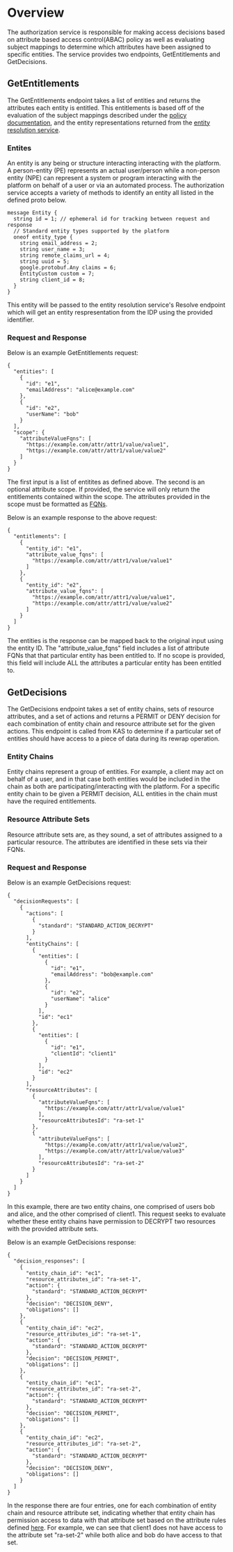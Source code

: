 # Overview
The authorization service is responsible for making access decisions based on attribute based access control(ABAC) policy as well as evaluating subject mappings to determine which attributes have been assigned to specific entities. The service provides two endpoints, GetEntitlements and GetDecisions. 

## GetEntitlements
The GetEntitlements endpoint takes a list of entities and returns the attributes each entity is entitled. This entitlements is based off of the evaluation of the subject mappings described under the [policy documentation](../policy/subject_mappings/overview.md), and the entity representations returned from the [entity resolution service](entity_resolution/overview.md).

### Entites
An entity is any being or structure interacting interacting with the platform. A person-entity (PE) represents an actual user/person while a non-person entity (NPE) can represent a system or program interacting with the platform on behalf of a user or via an automated process.
The authorization service accepts a variety of methods to identify an entity all listed in the defined proto below.
```
message Entity {
  string id = 1; // ephemeral id for tracking between request and response
  // Standard entity types supported by the platform
  oneof entity_type {
    string email_address = 2;
    string user_name = 3;
    string remote_claims_url = 4;
    string uuid = 5;
    google.protobuf.Any claims = 6;
    EntityCustom custom = 7;
    string client_id = 8;
  }
}
```
This entity will be passed to the entity resolution service's Resolve endpoint which will get an entity respresentation from the IDP using the provided identifier. 

### Request and Response
Below is an example GetEntitlements request:
```
{
  "entities": [
    {
      "id": "e1",
      "emailAddress": "alice@example.com"
    },
    {
      "id": "e2",
      "userName": "bob"
    }
  ],
  "scope": {
    "attributeValueFqns": [
      "https://example.com/attr/attr1/value/value1",
      "https://example.com/attr/attr1/value/value2"
    ]
  }
}
```
The first input is a list of entitites as defined above. The second is an optional attribute scope. If provided, the service will only return the entitlements contained within the scope. The attributes provided in the scope must be formatted as [FQNs](../policy/attributes/overview.md#fully-qualified-names).

Below is an example response to the above request:
```
{
  "entitlements": [
    {
      "entity_id": "e1",
      "attribute_value_fqns": [
        "https://example.com/attr/attr1/value/value1"
      ]
    },
    {
      "entity_id": "e2",
      "attribute_value_fqns": [
        "https://example.com/attr/attr1/value/value1",
        "https://example.com/attr/attr1/value/value2"
      ]
    }
  ]
}
```
The entities is the response can be mapped back to the original input using the entity ID. The "attribute_value_fqns" field includes a list of attribute FQNs that that particular entity has been entitled to. If no scope is provided, this field will include ALL the attributes a particular entity has been entitled to.

## GetDecisions
The GetDecisions endpoint takes a set of entity chains, sets of resource attributes, and a set of actions and returns a PERMIT or DENY decision for each combination of entity chain and resource attribute set for the given actions.
This endpoint is called from KAS to determine if a particular set of entities should have access to a piece of data during its rewrap operation.

### Entity Chains
Entity chains represent a group of entities. For example, a client may act on behalf of a user, and in that case both entities would be included in the chain as both are participating/interacting with the platform.
For a specific entity chain to be given a PERMIT decision, ALL entities in the chain must have the required entitlements. 

### Resource Attribute Sets
Resource attribute sets are, as they sound, a set of attributes assigned to a particular resource. The attributes are identified in these sets via their FQNs.

### Request and Response
Below is an example GetDecisions request:
```
{
  "decisionRequests": [
    {
      "actions": [
        {
          "standard": "STANDARD_ACTION_DECRYPT"
        }
      ],
      "entityChains": [
        {
          "entities": [
            {
              "id": "e1",
              "emailAddress": "bob@example.com"
            },
            {
              "id": "e2",
              "userName": "alice"
            }
          ],
          "id": "ec1"
        },
        {
          "entities": [
            {
              "id": "e1",
              "clientId": "client1"
            }
          ],
          "id": "ec2"
        }
      ],
      "resourceAttributes": [
        {
          "attributeValueFqns": [
            "https://example.com/attr/attr1/value/value1"
          ],
          "resourceAttributesId": "ra-set-1"
        },
        {
          "attributeValueFqns": [
            "https://example.com/attr/attr1/value/value2",
            "https://example.com/attr/attr1/value/value3"
          ],
          "resourceAttributesId": "ra-set-2"
        }
      ]
    }
  ]
}
```
In this example, there are two entity chains, one comprised of users bob and alice, and the other comprised of client1. This request seeks to evaluate whether these entity chains have permission to DECRYPT two resources with the provided attribute sets.


Below is an example GetDecisions response:
```
{
  "decision_responses": [
    {
      "entity_chain_id": "ec1",
      "resource_attributes_id": "ra-set-1",
      "action": {
        "standard": "STANDARD_ACTION_DECRYPT"
      },
      "decision": "DECISION_DENY",
      "obligations": []
    },
    {
      "entity_chain_id": "ec2",
      "resource_attributes_id": "ra-set-1",
      "action": {
        "standard": "STANDARD_ACTION_DECRYPT"
      },
      "decision": "DECISION_PERMIT",
      "obligations": []
    },
    {
      "entity_chain_id": "ec1",
      "resource_attributes_id": "ra-set-2",
      "action": {
        "standard": "STANDARD_ACTION_DECRYPT"
      },
      "decision": "DECISION_PERMIT",
      "obligations": []
    },
    {
      "entity_chain_id": "ec2",
      "resource_attributes_id": "ra-set-2",
      "action": {
        "standard": "STANDARD_ACTION_DECRYPT"
      },
      "decision": "DECISION_DENY",
      "obligations": []
    }
  ]
}
```
In the response there are four entries, one for each combination of entity chain and resource attribute set, indicating whether that entity chain has permission access to data with that attribute set based on the attribute rules defined [here](../policy/attributes/overview.md#definitions). For example, we can see that client1 does not have access to the attribute set 
"ra-set-2" while both alice and bob do have access to that set.
